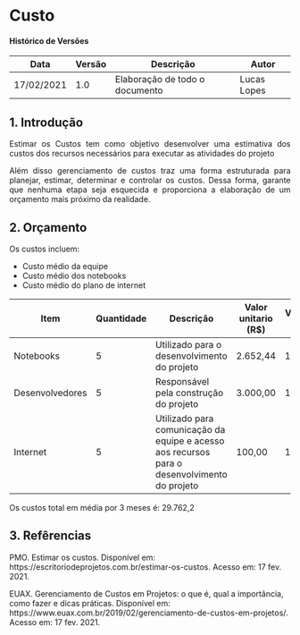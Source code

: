 # Custo

#### Histórico de Versões

| Data | Versão | Descrição | Autor 
|------|--------|-----------|-------|
| 17/02/2021 | 1.0 | Elaboração de todo o documento | Lucas Lopes |



## 1. Introdução 

<p align="justify"> Estimar os Custos tem como objetivo desenvolver uma estimativa dos custos dos recursos necessários para executar as atividades do projeto </p>

<p align="justify"> Além disso gerenciamento de custos traz uma forma estruturada para planejar, estimar, determinar e controlar os custos. Dessa forma, garante que nenhuma etapa seja esquecida e proporciona a elaboração de um orçamento mais próximo da realidade. </p>

## 2. Orçamento

<p align="justify"> Os custos incluem: </p>

- Custo médio da equipe
- Custo médio dos notebooks
- Custo médio do plano de internet

| Item | Quantidade | Descrição | Valor unitario (R$) | Valor total (R$) |
|------|--------|-----------|-------|-------|
| Notebooks | 5 |  Utilizado para o desenvolvimento do projeto | 2.652,44 | 13.262,2 |
| Desenvolvedores | 5 | Responsável pela construção do projeto | 3.000,00 | 15.000,00|
| Internet | 5 | Utilizado para comunicação da equipe e acesso aos recursos para o desenvolvimento do projeto | 100,00 | 1.500,00 |

<p align="justify"> Os custos  total em média por 3 meses é: 29.762,2

## 3. Refêrencias

<p algin="justify"> PMO. Estimar os custos. Disponível em: https://escritoriodeprojetos.com.br/estimar-os-custos. Acesso em: 17 fev. 2021. </p>

<p aling="justify"> EUAX. Gerenciamento de Custos em Projetos: o que é, qual a importância, como fazer e dicas práticas. Disponível em: https://www.euax.com.br/2019/02/gerenciamento-de-custos-em-projetos/. Acesso em: 17 fev. 2021. </p>